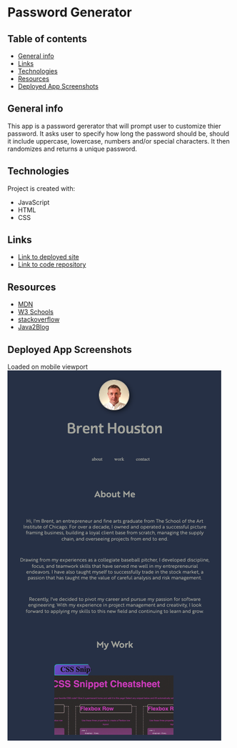 # Password Generator

## Table of contents
* [General info](#general-info)
* [Links](#links)
* [Technologies](#technologies)
* [Resources](#resources)
* [Deployed App Screenshots](#resources)

## General info
This app is a password gererator that will prompt user to customize thier password. It asks user to specify how long the password should be, should it include uppercase, lowercase, numbers and/or special characters. It then randomizes and returns a unique password.
	
## Technologies
Project is created with:
* JavaScript
* HTML
* CSS



## Links
- [Link to deployed site](https://brenthouston.github.io/PasswordGenerator/)
- [Link to code repository](https://github.com/brenthouston/PasswordGenerator)
	
## Resources
- [MDN](https://developer.mozilla.org/en-US/)
- [W3 Schools](https://www.w3schools.com/)
- [stackoverflow](https://stackoverflow.com/questions/60335967/getting-multiple-random-strings-from-array-of-strings)
- [Java2Blog](https://java2blog.com/remove-comma-from-string-javascript/#:~:text=Using%20replaceAll()-,To%20remove%20comma%20from%20string%20in%20Javascript%3A,matches%20replaced%20by%20given%20replacement.)

## Deployed App Screenshots

Loaded on mobile viewport
![Generate Password](https://github.com/brenthouston/Portfolio/blob/main/Images/deployed%20site%20loaded%20to%20small%20vierport.png)

